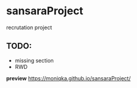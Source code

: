 # sansaraProject
recrutation project

## TODO:
- missing section
- RWD

**preview** https://moniqka.github.io/sansaraProject/
